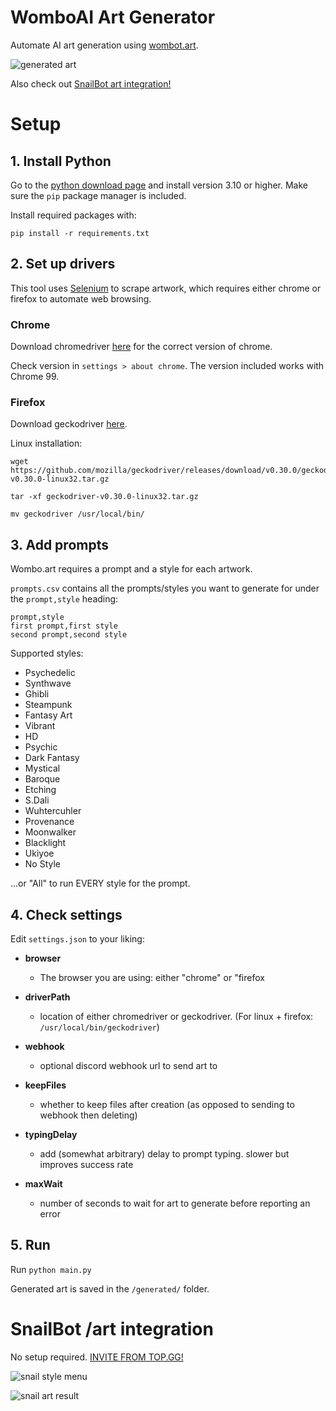 # WomboAI Art Generator

Automate AI art generation using [wombot.art](https://app.wombo.art/).

![generated art](https://user-images.githubusercontent.com/77910109/159138726-343c770d-e35c-41d8-958c-1050f56f47f7.png)

Also check out [SnailBot art integration!](#snailbot)

# Setup

## 1. Install Python

Go to the [python download page](https://www.python.org/downloads/) and install version 3.10 or higher. Make sure the `pip` package manager is included.

Install required packages with:

    pip install -r requirements.txt

## 2. Set up drivers

This tool uses [Selenium](https://selenium-python.readthedocs.io/) to scrape artwork, which requires either chrome or firefox to automate web browsing.

### Chrome

Download chromedriver [here](https://chromedriver.chromium.org/downloads) for the correct version of chrome.

Check version in `settings > about chrome`. The version included works with Chrome 99.

### Firefox

Download geckodriver [here](https://github.com/mozilla/geckodriver/releases).

Linux installation:
```
wget https://github.com/mozilla/geckodriver/releases/download/v0.30.0/geckodriver-v0.30.0-linux32.tar.gz

tar -xf geckodriver-v0.30.0-linux32.tar.gz

mv geckodriver /usr/local/bin/
```

## 3. Add prompts

Wombo.art requires a prompt and a style for each artwork.

`prompts.csv` contains all the prompts/styles you want to generate for under the `prompt,style` heading:

```csv
prompt,style
first prompt,first style
second prompt,second style
```

Supported styles:
- Psychedelic
- Synthwave
- Ghibli
- Steampunk
- Fantasy Art
- Vibrant
- HD
- Psychic
- Dark Fantasy
- Mystical
- Baroque
- Etching
- S.Dali
- Wuhtercuhler
- Provenance
- Moonwalker
- Blacklight
- Ukiyoe
- No Style

...or "All" to run EVERY style for the prompt.

## 4. Check settings

Edit `settings.json` to your liking:

* **browser**

    * The browser you are using: either "chrome" or "firefox

* **driverPath**

    * location of either chromedriver or geckodriver. (For linux + firefox: `/usr/local/bin/geckodriver`)

* **webhook** 
    * optional discord webhook url to send art to

* **keepFiles**
    * whether to keep files after creation (as opposed to sending to webhook then deleting)

* **typingDelay**
    * add (somewhat arbitrary) delay to prompt typing. slower but improves success rate

* **maxWait**
    * number of seconds to wait for art to generate before reporting an error

## 5. Run

Run `python main.py`

Generated art is saved in the `/generated/` folder.


# <span id="snailbot">SnailBot /art integration</span>

No setup required. [INVITE FROM TOP.GG!](https://top.gg/bot/833071346632228915)

![snail style menu](https://user-images.githubusercontent.com/77910109/159137863-a0ec2d65-c83a-49d0-885b-b7c3e8328e1c.png)

![snail art result](https://user-images.githubusercontent.com/77910109/159137887-6539a7dd-20f6-405d-ad68-de503849eb40.png)